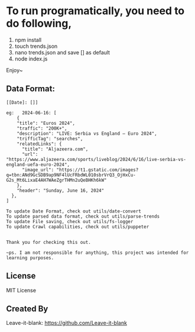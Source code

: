 # To run programatically, you need to do following,

1. npm install
2. touch trends.json 
3. nano trends.json and save [] as default
4. node index.js

Enjoy~

## Data Format:
    [[Date]: []]

    eg:   2024-06-16: [
        {
        "title": "Euros 2024",
        "traffic": "200K+",
        "description": "LIVE: Serbia vs England – Euro 2024",
        "trifficTag": "searches",
        "relatedLinks": {
          "title": "Aljazeera.com",
          "url": "https://www.aljazeera.com/sports/liveblog/2024/6/16/live-serbia-vs-england-uefa-euro-2024",
          "image_url": "https://t1.gstatic.com/images?q=tbn:ANd9GcSDB9ap9NF4lUcFRbdWL010sbrVrQ3_OjHxCu-G2s_Mt6LixaE4AH7WAeZgrTHMn2uQeBHKh6kW"
        },
        "header": "Sunday, June 16, 2024"
      },
    ]

    To update Date Format, check out utils/date-convert
    To update parsed data format, check out utils/parse-trends
    To update File saving, check out utils/fs-logger
    To update Crawl capabilities, check out utils/puppeter


    Thank you for checking this out.

    ~ps. I am not responsible for anything, this project was intended for learning purposes.

## License
MIT License

## Created By
Leave-it-blank: https://github.com/Leave-it-blank